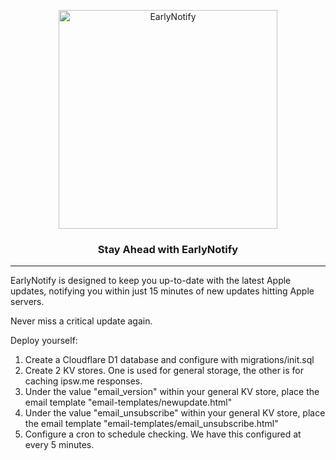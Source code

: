 <p align="center">
	<a href="https://earlynotify.com">
		<picture>
			<img src="https://files.earlynotify.com/logo-white-bg.png" alt="EarlyNotify" width="350">
		</picture>
	</a>
	<br>
</p>
<h3 align="center">Stay Ahead with EarlyNotify</h3>
<hr>

EarlyNotify is designed to keep you up-to-date with the latest Apple updates, notifying you within just 15 minutes of new updates hitting Apple servers.

Never miss a critical update again.

Deploy yourself:
1. Create a Cloudflare D1 database and configure with migrations/init.sql
2. Create 2 KV stores. One is used for general storage, the other is for caching ipsw.me responses.
3. Under the value "email_version" within your general KV store, place the email template "email-templates/newupdate.html"
4. Under the value "email_unsubscribe" within your general KV store, place the email template "email-templates/email_unsubscribe.html"
5. Configure a cron to schedule checking. We have this configured at every 5 minutes.
